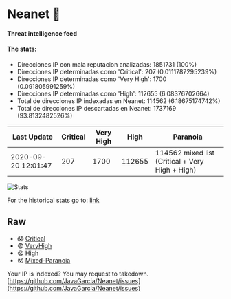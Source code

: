 # Neanet :hocho:
#### Threat intelligence feed
#### The stats:

- Direcciones IP con mala reputacion analizadas: 1851731 (100%)
- Direcciones IP determinadas como 'Critical':  207 (0.0111787295239%)
- Direcciones IP determinadas como 'Very High':  1700 (0.091805991259%)
- Direcciones IP determinadas como 'High':  112655 (6.08376702664)
- Total de direcciones IP indexadas en Neanet:  114562 (6.18675174742%)
- Total de direcciones IP descartadas en Neanet:  1737169 (93.8132482526%)

| Last Update | Critical | Very High | High | Paranoia |
| --- | --- | --- | --- | --- |
| 2020-09-20 12:01:47 | 207 | 1700 | 112655 | 114562 mixed list (Critical + Very High + High)|

![Stats](https://docs.google.com/spreadsheets/d/e/2PACX-1vSnaNMIXVabIpDJjufMlzH7poXnshF3mgd8Is1g9ytUEzVsP5my4Trn8f-xkoLLQ38xpL3HtmUexLo6/pubchart?oid=501124687&format=image)

For the historical stats go to: [link](/stats.csv)
## Raw
- :scream: [Critical](https://raw.githubusercontent.com/JavaGarcia/Neanet/master/blacklists/neanet_critical.txt)
- :fearful: [VeryHigh](https://raw.githubusercontent.com/JavaGarcia/Neanet/master/blacklists/neanet_veryHigh.txtt)
- :frowning: [High](https://raw.githubusercontent.com/JavaGarcia/Neanet/master/blacklists/neanet_high.txt)
- :dizzy_face: [Mixed-Paranoia](https://raw.githubusercontent.com/JavaGarcia/Neanet/master/blacklists/neanet_all.txt)


Your IP is indexed? You may request to takedown. [https://github.com/JavaGarcia/Neanet/issues](https://github.com/JavaGarcia/Neanet/issues)



























































































































































































































































































































































































































































































































































































































































































































































































































































































































































